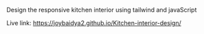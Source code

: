 Design the responsive kitchen interior using tailwind and javaScript

Live link: https://joybaidya2.github.io/Kitchen-interior-design/
